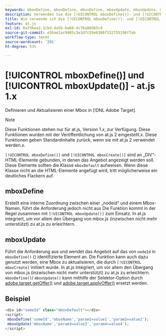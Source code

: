 ```yaml
---
keywords: mboxDefine, mboxDefine, mboxDefine, mboxUpdate, mboxUpdate, mboxUpdate, at.js, features, function, mboxDefine0
description: Verwenden Sie die [!UICONTROL mboxDefine()]- und [!UICONTROL mboxUpdate()] für die JavaScript-Bibliothek " [!DNL Adobe Target] .js“, um eine Mbox zu definieren oder zu aktualisieren. (at.js 1.x)
title: Wie verwende ich die [!UICONTROL mboxDefine()]- und [!UICONTROL mboxUpdate()]?
feature: at.js
exl-id: 0a7dbea2-1cbd-4a5b-ba68-4c76a88d65c4
source-git-commit: e5bae1ac9485c3e1d7c55e6386f332755196ffab
workflow-type: tm+mt
source-wordcount: '201'
ht-degree: 53%

---
```


# [!UICONTROL mboxDefine()] und [!UICONTROL mboxUpdate()] - at.js 1.x

Definieren und Aktualisieren einer Mbox in [!DNL Adobe Target].

>[!NOTE]
>
>Diese Funktionen stehen nur für at.js, Version 1.*x*, zur Verfügung. Diese Funktionen wurden mit der Veröffentlichung von at.js 2 eingestellt.*x*. Diese Funktionen geben Standardinhalte zurück, wenn sie mit at.js 2 verwendet werden.*x*.

`[!UICONTROL mboxDefine()]` und `[!UICONTROL mboxCreate()]` sind an „DIV“-HTML-Elemente gebunden, in denen das Angebot angezeigt werden soll. Diese Elemente sollten die Klasse `mboxDefault` aufweisen. Wenn diese Klasse nicht an die HTML-Elemente angefügt wird, tritt möglicherweise ein deutliches Flackern auf.

## mboxDefine 

Erstellt eine interne Zuordnung zwischen einer „nodeid“ und einem Mbox-Namen, führt die Anforderung jedoch nicht aus Die Funktion kommt in der Regel zusammen mit `[!UICONTROL mboxUpdate()]` zum Einsatz. In at.js integriert, um vor allem den Übergang von mbox.js (inzwischen nicht mehr unterstützt) zu at.js zu erleichtern.

## mboxUpdate

Führt die Anforderung aus und wendet das Angebot auf das von `nodeId` in `mboxDefine()` () identifizierte Element an. Die Funktion kann auch dazu genutzt werden, eine Mbox zu aktualisieren, die durch `[!UICONTROL mboxCreate]` initiiert wurde. In at.js integriert, um vor allem den Übergang von mbox.js (inzwischen nicht mehr unterstützt) zu at.js zu erleichtern. `mboxDefine()`/ `mboxUpdate()` kann mithilfe der Selektor-Option durch [adobe.target.getOffer()](/help/dev/implement/client-side/atjs/atjs-functions/adobe-target-getoffer.md) und [adobe.target.applyOffer()](/help/dev/implement/client-side/atjs/atjs-functions/adobe-target-applyoffer.md) ersetzt werden.

## Beispiel

```javascript {line-numbers="true"}
<div id="someId" class="mboxDefault"></div> 
<script> 
 mboxDefine('someId','mboxName','param1=value1','param2=value2'); 
 mboxUpdate('mboxName','param3=value3','param4=value4'); 
</script>
```
